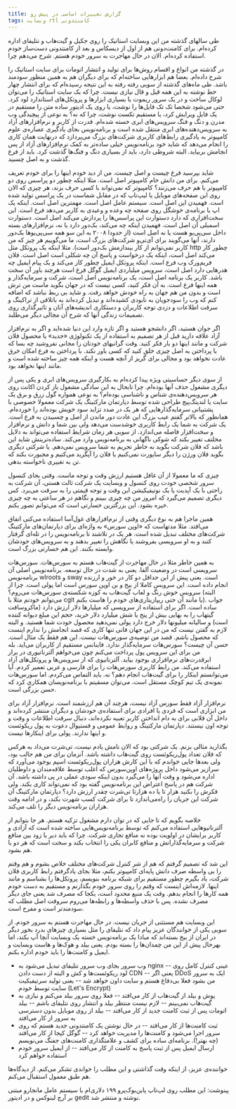 ```yaml
---
title: گزارش تغییرات اساسی در پیش رو
tags: وبسایت rtl کامنتدونی
---
```

طی سالهای گذشته من این وبسایت استاتیک را روی جکیل و گیت‌هاب و نتلیفای اداره کرده‌ام. برای کامنت‌دونی هم از اول از دیسکاس و بعد از کامنتدونی دست‌ساز خودم استفاده کرده‌ام. الان در حال مهاجرت به سرور خودم هستم. شرح می‌دهم چرا.

در گذشته من انواع و اقسام روش‌ها برای تولید و انتشار اتومات برای سایت استاتیک را شرح داده‌ام. بعضا هم ابزارهایی ساخته‌ام که برای دیگران هم به همین منظور سودمند باشد. طی ماه‌های گذشته از سویی رفته رفته به این نتیجه رسیده‌ام که برای انتشار چهار خط نوشته به این همه قیل و قال نیازی نیست. چرا که یک سایت استاتیک را می‌توان لوکال ساخت و در یک سرور ریموت با بسیاری ابزارها و پروتکل‌های استاندارد لود کرد. حتی می‌شود شخصا تک تک فایل‌ها را نوشت، یا روی یک ادیتور ساده متن را مستقیم در یک فایل ویرایش کرد، یا مستقیم تکست نوشت، چرا که نه؟ به نوعی از پیچیدگی وب مدرن و دنگ و فنگ سرویس‌های ابری خسته شده‌ام. قدرت از کاربر و نرم‌افزارهای آزاد به سرویس‌دهنده‌های ابری منتقل شده است و برنامه‌نویس بجای یادگیری عصاره‌ی علوم کامپیوتر به یادگیری رابط‌های کاربری شرکت‌های بزرگ می‌پردازد که درنهایت همان کاری را انجام می‌دهد که شاید خود برنامه‌نویس خیلی ساده‌تر به کمک نرم‌افزارهای آزاد از پس انجامش بربیاید. البته شروطی دارد، باید از بسیاری دنگ و فنگ‌ها گذشت کرد. باید از فرع گذشت و به اصل چسبید.

شاید بپرسید فرع چیست و اصل چیست. من از دید خودم اینها را برای خودم تعریف می‌کنم. برای من دانش خام کامپیوتر اصل است. مثلا اینکه چطور دو پراسس روی دو کامپیوتر با هم حرف می‌زنند؟ کامپیوتر که نمی‌تواند با کسی حرف بزند، هر چیزی که الان روی این صفحه‌های موبایل یا لیپ‌تاپ که در مقابل شماست در یک پراسس تولید شده است. فهمیدن این اصل است. سیستم عامل اصل است. مهمترین اصل است. اینکه یک اپ یا برنامه‌ی خوشگل روی صفحه چه وعده و وعیدی به کاربر می‌دهد فرع است. این سخت‌افزاری که دارد دستوارت این پراسس‌ها را پردازش می‌کند اصل است. دستوارت اسمبلی آن اصل است. فهمیدن اینکه چه می‌کند، بک‌دور دارد یا نه، نرم‌افزارهای بسته داخل سی‌پی‌یو هست یا نه اصل است (از حدودا ۲۰۰۸ به این سو همه سی‌پی‌یو‌ها بک‌دور دارند، آنها می‌گویند برای آی‌تی‌و شرکت‌های بزرگ است، ما می‌گوییم هر چیز که من کاربر نمی‌توانم از کار بیندازمش بک‌دور است). مثلا اینکه یک پروتکل مثل http چطور کار می‌کند اصل است، اینکه یک درخواست و پاسخ آن چه شکلی است اصل است. فلان فریم‌ورک وب فرع است. اینکه پروتکل ایمیل چطور کار می‌کند و یک پیام ایمیل چه هدرهایی دارد اصل است، سرویس میلیاردی ایمیل گوگل فرع است هرچند باور آن سخت باشد. کاربر یک برنامه اصل است، یک برنامه‌نویس اصل است، شرکت و سرمایه‌گذار و همه اینها فرع است. به آن فکر کنید، کسی نیست که در جهان بگوید ماست من ترش است و بدون من هم جهان به راه خودش خواهد رفت. و شاید بی ربط نباشد که اضافه کنم که وب را سودجویان به نابودی کشیده‌اند و تبدیل کرده‌اند به باتلاقی از تراکینگ و سرقت اطلاعات و دزدی توجه کاربران و دستکاری اندیشه‌های آنان و تاثیرگذاری روی تصمیمات زندگی آنها که شرح آن مجالی دیگر می‌طلبد.

اگر جوان هستید، اگر دانشجو هستید و اگر تازه وارد این دنیا شده‌اید و اگر به نرم‌افزار آزاد علاقه دارید قبل از هر تصمیم به استفاده از یک تکنولوژی «جدید» یا محصول فلان شرکت و مانند اینها دو بار فکر کنید. وقت گرانبهای خودتان را مجانی نفروشید چه بسا که با پرداختن به اصل چیزی خلق کنید که کسی باور نکند. با پرداختن به فرع امکان خرق عادت نخواهد بود و مجالی برای گریز از آنچه هست و اینکه همه چیز ساخته شده است و مانند اینها نخواهد بود.

از سوی دیگر حساسیتی ویژه پیدا کرده‌ام به بکارگیری سرویس‌های ابری و یکی پس از دیگری مشغول حذف آنها بوده‌ام. چرا تابحال به این سادگی مشغول باز کردن اکانت روی هر سرویس‌دهنده‌ی شناس و ناشناسی بوده‌ام؟ به نوعی همواره گول زرق و برق یک سایت یا لندینگ‌پیج طراحی شده توسط دپارتمان مارکتینگ یک شرکت معمولا خصوصی با پشتبیانی سرمایه‌گذارهایی که هر یک در صدد تزاید سود خویش بوده‌اند را خورده‌ام. همانطور که بالاتر گفتم عیب بزرگ این عادت دور ماندن از اصل و چسبیدن به فرع است. یک شرکت به شما یک رابط کاربری خوشدست می‌دهد ولی بین شما و دانش و نرم‌افزار و سخت‌افزار فاصله می‌اندازد. از سویی هر زمان شرایط استفاده می‌تواند به دلایل مخلتف تغییر بکند که شوکی ناگهانی به برنامه‌نویس وارد می‌کند. ساده‌ترینش شاید این باشد که فلان شرکت بگوید به خاطر تحریم به شما سرویس نمی‌دهم. یا شرکتی دیگری بگوید فلان ورژن را دیگر ساپورت نمی‌کنیم یا فلان را آپگرید می‌کنیم و مجبورت بکند که تن به تغییری ناخواسته بدهی.

چیزی که ما معمولا از آن غافل هستیم ارزش وقت و توجه ماست. وقتی بجای کنسول سرور شخصی خودت روی کنسول و وبسایت یک شرکت ثالث هستی، آن شرکت به راحتی با یک آپدیت یا یک نوتیفیکیشن این وقت و توجه قیمتی را به سرقت می‌برد. کس دیگری تصمیم می‌گیرد که امروز من چه چیزی ببینم و نگاهم در هر ساعتی به چه چیزی خیره بشود. این بزرگترین خسارتی است که می‌توانم تصور بکنم.

همین ماجرا هم به نوع دیگری وقتی از نرم‌افزارهای غول‌آسا استفاده می‌کنی اتفاق می‌افتد. مثلا مدتهاست که «اوپن سورس» به واژه‌ای برای دپارتمان‌های مارکتینگ شرکت‌های مختلف تبدیل شده است. هر یک در تلاشند تا برنامه‌نویس را در تله‌ای گرفتار کنند و به او سرویسی بفروشند یا نگاهش را تغییر بدهند و به سرویس‌های خودشان وابسته بکنند. این هم خسارتی بزرگ است.

به همین خاطر مثلا در حال مهاجرت از گیت‌هاب هستم به سورس‌هات. سورس‌هات سرویسی است در وضعیت آلفا. یعنی به شدت در حال توسعه. برنامه‌نویس اصلی آن برنامه‌نویس wlroots و sway است. یعنی پیش از این حداقل دو کار در خور و ارزنده انجام داده است. این سرویس کاملا از بیخ و بن اوپن سورس است اما پولی است. چرا از سرویس خوش رنگ و لعاب گیت‌هاب به کوزه شکسته‌ی سورس‌هات می‌روم؟ (البته می‌توانم خودتم مثلا با cgit یا مانند آن حتی ریپازیتاری‌های خودم را هاست بکنم). جواب ساده است. اگر برای استفاده از سرویسی که میلیارها دلار ارزش دارد (ماکروسافت گیتهاب را به بهایی بیش از پنج یا شش میلیارد دلار خرید، حجم این مبلغ دیوانه کننده است)  و سالیانه میلیونها دلار خرج دارد پولی نمی‌دهید محصول خودت شما هستید. و البته لازم به گفتن نیست که من در این جهان فانی تنها کاری که قصد انجامش را ندارم اینست که محصول باشم. قصد من توصیه‌ی سورس‌هات نیست. این هم فقط یک مثال است. حسن آن چیست؟ سورس‌هات سرمایه‌گذار ندارد. فاینانس مستقیم از کاربران می‌اید. بله من برای این سرویس پول پرداخت می‌کنم چون می‌خواهم آلترناتیوری در برار ابرقدرت‌های نرم‌افزاری بوجود بیاید. آلترناتیوی که از سرویس‌ها و پروتکل‌های آزاد استفاده می‌کند. من رابط کاربری سورس‌هات را برای فارسی و عربی تعمیر کردم. آیا می‌توانستم اینکار را برای گیت‌هاب انجام دهم؟ نه. باید التماس می‌کردم. اما سورس‌هات نمونه‌ی یک تیم کوچک مستقل است، می‌توان مسقیتم با برنامه‌نویسان همکاری کرد که حسن بزرگی است.

نرم‌افزار آزاد فقط سورس آزاد نیست، هرچند آن هم ارزشمند است. نرم‌افزار آزاد برای من ابزاری است که فردی یا افرادی برای استفاده‌ی خودشان و دیگران منتشر کرده‌اند و داخل آن قلابی برای به دام انداختن کاربر تعبیه نکرده‌اند، دنبال سرقت اطلاعات و وقت و توجه اون نیستند. دپارتمان مارکتینگ و روابط عمومی و فستیوال دعوت به پول ریکوئست و اینها ندارند. پولی برای اینکارها نیست.

بگذارید مثالی بزنم. یک شرکتی بود که الان نامش یادم نیست، تی‌شرت می‌داد به هرکس که فلان تعداد پول‌ریکوئست روی گیت‌هاب داشته باشد. آنزمان برای من هم جالب بود، ولی بعدها جایی خواندم که با این کارش هزاران پول‌ریکوئست اسپم بوجود می‌آورد که سرازیر می‌شود داخل پروژه‌های اوپن‌سورس که اغلب توسط علاقه‌مندان و داوطلبان اداره می‌شود و وقت آنها را می‌گیرد بدون اینکه سودی عملی در پی داشته باشد. آن شرکت هم در پاسخ اعتراض این برنامه‌نویس گفته بود که نمی‌تواند کاری بکند. ولی فکرش را بکنید هزار تا یا ده هزارتا تی‌شرت چقدر ارزش دارد؟ دپارتمان مارکتینگ آن شرکت این جریان را راه‌می‌اندازد تا برای شرکت کسب شهرت بکند، و در ادامه وقت هزاران برنامه‌نویس دیگر را تلف می‌کند.

خلاصه بگویم که تا جایی که در توان دارم مشغول تزکیه هستم. هر جا بتوانم از آلترناتیوهایی استفاده می‌کنم که توسط برنامه‌نویس‌هایی ساخته شده است که آزادی و کاربر برایشان در اولویت بوده نه منافع تجاری شرکت. چرا که باید دیر یا زود بین منافع شرکت و سرمایه‌گذارانش و منافع کابران یکی را انتخاب بکند و سخت است که هر دو با هم بشود.

این شد که تصمیم گرفتم که هم از شر کنترل شرکت‌های مختلف خلاص بشوم و هم وقتم را بی واسطه صرف دانش پایه‌ای کامپیوتر بکنم، مثلا بجای یادگرفتم رابط کاربری فلان شرکت، یاد بگیرم چطور مستقیم برای شبکه برنامه بنویسم، پروتکل‌ها را بشناسم و مانند اینها. لازمه‌اش اینست که وقتم را روی سرور خودم بگذارنم و مستقیم به دست خودم همه کارها را انجام بدهم. وقت یک منبع محدود است، یکجا که مصرف شد یعنی جای دیگر مصرف نشده. پس با حذف واسطه‌ها و رابطه‌ها می‌روم سروقت اصل مطلب که سودمندتر است و مفرح است.

این وبسایت هم مستثنی از جریان نیست. در حال مهاجرت هستم به سرور خودم. از سویی یکی از خوانندگان عزیز پیام داد که نتلیفای را مثل بسیاری چیزهای بدرد بخور دیگر در ایران از بیخ بسته‌اند که مبادا یک برنامه‌نویس خسته یک وبسایت آنچا آپ بکند، اما بهرحال پیش از این من چمدان‌ها را بسته بودم. یعنی بیلد و هوک‌ها و هاست وبسایت و ایمیل و کامنت‌ها را باید خودم اداره بکنم.

- وب سرور بجای وب سرور نتلیفای تبدیل می‌شود به nginx
-- عینی کنترل کامل روی لود ریکوئست‌ها و کش و البته از دست دادن CDN
-- یعنی اگر DDoS ایک به سرور من بشود فعلا بی‌دفاع هستم و سایت داون خواهد شد
-- یعنی تولید سرتیفیکیت سایت توسط خودم (Let's Encrypt)
- پوش و بیلد از گیت‌هاب از کار می‌افتد
-- فعلا روی سرور بیلد می‌کنم و نیازی به گیت‌هاب نمی‌بینم
-- لازم نیست منتظر بیلد و انتشار روی نتلیفای باشم
-- بیلد اتومات پس از ثبث کامنت جدید از کار می‌افتد
-- بیلد از روی موبایل بدون دسترسی به سرور از کار می‌افتد
- ثبت کامنت‌ها از کار می‌افتد
-- در حال نوشتن یک کامنتدونی جدید هستم که روی سرور اجرا می‌شود و کامنت‌ها را مدیریت خواهد کرد
-- گوگل کپجا از کار می‌افتد (چه بهتر!). برنامه‌ای ساده برای کشف و علامتگذاری کامنت‌های جفنگ می‌نویسم
- ارسال ایمیل پس از ثبت پاسخ به کامنت از کار می‌افتد
-- از ایمیل سرور خودم استفاده خواهم کرد

خواننده‌ی عزیز، از اینکه وقت گذاشتی و این مطلب را خواندی تشکر می‌کنم. از دیدگاه‌ها هم طبق معمول استقبال می‌کنم.

پینوشت:
این مطلب روی لپ‌تاپ پاین‌بوک‌پرو ۱۹۹ دلاری‌ام با سیستم عامل مانجارو مبتنی بر آرچ لینوکس و در ادیتور gedit نوشته و منتشر شد.
